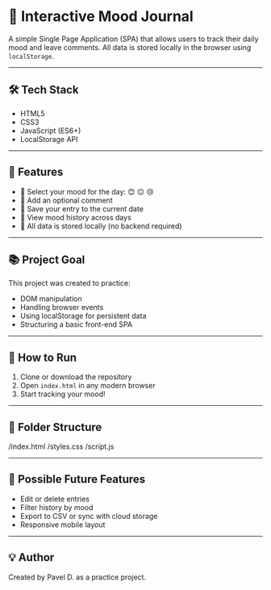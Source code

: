 # 🧠 Interactive Mood Journal

A simple Single Page Application (SPA) that allows users to track their daily mood and leave comments. All data is stored locally in the browser using `localStorage`.

---

## 🛠️ Tech Stack

- HTML5  
- CSS3  
- JavaScript (ES6+)  
- LocalStorage API

---

## 🎯 Features

- 👤 Select your mood for the day: 😊 😐 😢  
- 📝 Add an optional comment  
- 💾 Save your entry to the current date  
- 📅 View mood history across days  
- 🔐 All data is stored locally (no backend required)

---

## 📚 Project Goal

This project was created to practice:

- DOM manipulation  
- Handling browser events  
- Using localStorage for persistent data  
- Structuring a basic front-end SPA

---

## 🚀 How to Run

1. Clone or download the repository  
2. Open `index.html` in any modern browser  
3. Start tracking your mood!

---

## 📁 Folder Structure

/index.html
/styles.css
/script.js

---

## 🔄 Possible Future Features

- Edit or delete entries  
- Filter history by mood  
- Export to CSV or sync with cloud storage  
- Responsive mobile layout

---

## 💡 Author

Created by Pavel D. as a practice project.


